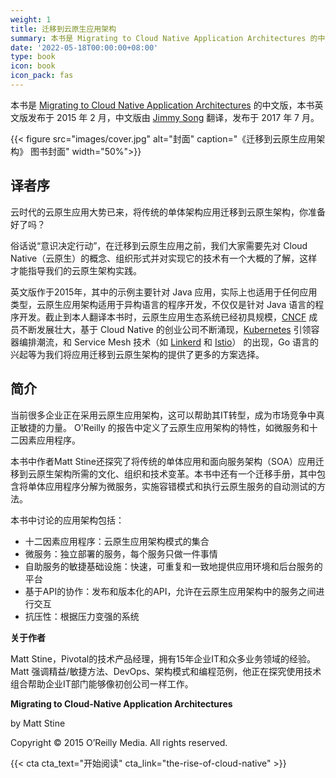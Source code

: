 ```yaml
---
weight: 1
title: 迁移到云原生应用架构
summary: 本书是 Migrating to Cloud Native Application Architectures 的中文版。
date: '2022-05-18T00:00:00+08:00'
type: book
icon: book
icon_pack: fas
---
```


本书是 [Migrating to Cloud Native Application Architectures](https://tanzu.vmware.com/content/ebooks/migrating-to-cloud-native-application-architectures) 的中文版，本书英文版发布于 2015 年 2 月，中文版由 [Jimmy Song](https://jimmysong.io) 翻译，发布于 2017 年 7 月。

{{< figure src="images/cover.jpg" alt="封面"  caption="《迁移到云原生应用架构》 图书封面" width="50%">}}


## 译者序

云时代的云原生应用大势已来，将传统的单体架构应用迁移到云原生架构，你准备好了吗？

俗话说“意识决定行动”，在迁移到云原生应用之前，我们大家需要先对 Cloud Native（云原生）的概念、组织形式并对实现它的技术有一个大概的了解，这样才能指导我们的云原生架构实践。

英文版作于2015年，其中的示例主要针对 Java 应用，实际上也适用于任何应用类型，云原生应用架构适用于异构语言的程序开发，不仅仅是针对 Java 语言的程序开发。截止到本人翻译本书时，云原生应用生态系统已经初具规模，[CNCF](https://cncf.io) 成员不断发展壮大，基于 Cloud Native 的创业公司不断涌现，[Kubernetes](https://kubernetes.io) 引领容器编排潮流，和 Service Mesh 技术（如 [Linkerd](https://linkerd.io) 和 [Istio](https://istio.io)） 的出现，Go 语言的兴起等为我们将应用迁移到云原生架构的提供了更多的方案选择。

## 简介

当前很多企业正在采用云原生应用架构，这可以帮助其IT转型，成为市场竞争中真正敏捷的力量。 O'Reilly 的报告中定义了云原生应用架构的特性，如微服务和十二因素应用程序。

本书中作者Matt Stine还探究了将传统的单体应用和面向服务架构（SOA）应用迁移到云原生架构所需的文化、组织和技术变革。本书中还有一个迁移手册，其中包含将单体应用程序分解为微服务，实施容错模式和执行云原生服务的自动测试的方法。

本书中讨论的应用架构包括：

- 十二因素应用程序：云原生应用架构模式的集合
- 微服务：独立部署的服务，每个服务只做一件事情
- 自助服务的敏捷基础设施：快速，可重复和一致地提供应用环境和后台服务的平台
- 基于API的协作：发布和版本化的API，允许在云原生应用架构中的服务之间进行交互
- 抗压性：根据压力变强的系统

**关于作者**

Matt Stine，Pivotal的技术产品经理，拥有15年企业IT和众多业务领域的经验。Matt 强调精益/敏捷方法、DevOps、架构模式和编程范例，他正在探究使用技术组合帮助企业IT部门能够像初创公司一样工作。

**Migrating to Cloud-Native Application Architectures**

by Matt Stine

Copyright © 2015 O’Reilly Media. All rights reserved.

{{< cta cta_text="开始阅读" cta_link="the-rise-of-cloud-native" >}}